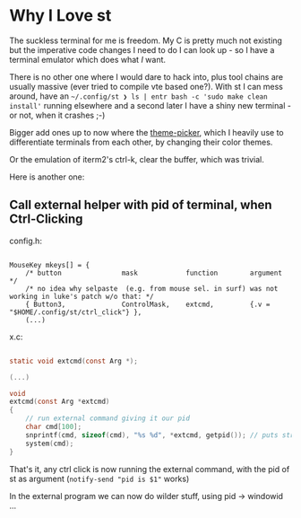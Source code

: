 # Why I Love st

The suckless terminal for me is freedom. My C is pretty much not existing but the imperative code changes I need to do
I can look up - so I have a terminal emulator which does what *I* want.

There is no other one where I would dare to hack into, plus tool chains are usually massive (ever tried to compile vte
based one?). With st I can mess around, have an `~/.config/st ❯ ls | entr bash -c 'sudo make clean install'` running
elsewhere and a second later I have a shiny new terminal - or not, when it crashes ;-)

Bigger add ones up to now where the [theme-picker](https://www.bing.com/search?q=github+suckless-add-ons), which I heavily use to
differentiate terminals from each other, by changing their color themes.

Or the emulation of iterm2's ctrl-k, clear the buffer, which was trivial.

Here is another one:

## Call external helper with pid of terminal, when Ctrl-Clicking


config.h:

```

MouseKey mkeys[] = {
	/* button               mask            function        argument */
    /* no idea why selpaste  (e.g. from mouse sel. in surf) was not working in luke's patch w/o that: */
	{ Button3,              ControlMask,    extcmd,         {.v =  "$HOME/.config/st/ctrl_click"} },
    (...)	
```

x.c:

```C

static void extcmd(const Arg *);

(...)

void
extcmd(const Arg *extcmd)
{
    // run external command giving it our pid
    char cmd[100];
    snprintf(cmd, sizeof(cmd), "%s %d", *extcmd, getpid()); // puts string into buffer
    system(cmd);
}


```

That's it, any ctrl click is now running the external command, with the pid of st as argument (`notify-send "pid is $1"` works)


In the external program we can now do wilder stuff, using pid -> windowid ...





